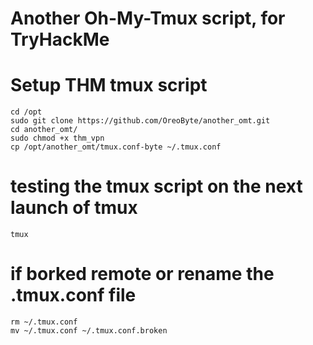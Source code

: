# Another Oh-My-Tmux script, for TryHackMe

# Setup THM tmux script
	cd /opt
	sudo git clone https://github.com/OreoByte/another_omt.git
	cd another_omt/
	sudo chmod +x thm_vpn
	cp /opt/another_omt/tmux.conf-byte ~/.tmux.conf

# testing the tmux script on the next launch of tmux
	tmux

# if borked remote or rename the .tmux.conf file
	rm ~/.tmux.conf
	mv ~/.tmux.conf ~/.tmux.conf.broken
